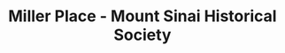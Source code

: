 ---
layout: repo
title: "Miller Place - Mount Sinai Historical Society"
id: 21461
permalink: repos/21461/
---